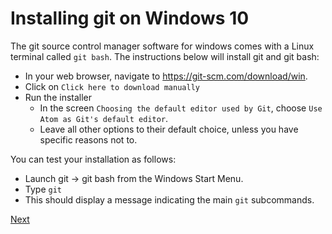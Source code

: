 # Installing git on Windows 10

The git source control manager software for windows comes with a Linux terminal called `git bash`. The instructions below will install git and git bash:

- In your web browser, navigate to <https://git-scm.com/download/win>.
- Click on `Click here to download manually`
- Run the installer
  + In the screen `Choosing the default editor used by Git`, choose `Use Atom as Git's default editor`.
  + Leave all other options to their default choice, unless you have specific reasons not to.

You can test your installation as follows:

  - Launch git -> git bash from the Windows Start Menu.
  - Type `git`
  - This should display a message indicating the main `git` subcommands.

[Next](ccb_login.md)
